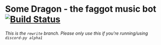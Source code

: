# Some Dragon - the faggot music bot [![Build Status](https://travis-ci.org/robingall2910/RobTheBoat.svg?branch=3.0.6)](https://travis-ci.org/robingall2910/RobTheBoat)

###### This is the `rewrite` branch. Please only use this if you're running/using `discord-py alpha1`
